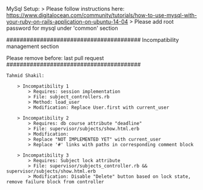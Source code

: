 MySql Setup:
	> Please follow instructions here: https://www.digitalocean.com/community/tutorials/how-to-use-mysql-with-your-ruby-on-rails-application-on-ubuntu-14-04
	> Please add root password for mysql under 'common' section


########################################
Incompatibility management section

Please remove before: last pull request
########################################

~~~~~~~~~~~~~~~~~~~~~~~~~~~~~~~~~~~~~~~~~~~~~~~~~~~~~~~~~~~~~~~
Tahmid Shakil:

	> Incompatibility 1
		> Requires: session implementation
		> File: subject_controllers.rb
		> Method: load_user
		> Modification: Replace User.first with current_user

	> Incompatibility 2
		> Requires: db course attribute "deadline"
		> File: supervisor/subjects/show.html.erb
		> Modification:
		> Replace "NOT IMPLEMENTED YET" with current_user
		> Replace '#' links with paths in corresponding comment block
			
	> Incompatibility 3
		> Requires: Subject lock attribute 
		> File: supervisor/subjects_controller.rb && supervisor/subjects/show.html.erb
		> Modification: Disable "Delete" button based on lock state, remove failure block from controller
~~~~~~~~~~~~~~~~~~~~~~~~~~~~~~~~~~~~~~~~~~~~~~~~~~~~~~~~~~~~~~~